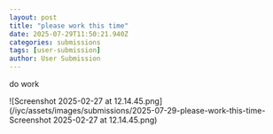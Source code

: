 ```yaml
---
layout: post
title: "please work this time"
date: 2025-07-29T11:50:21.940Z
categories: submissions
tags: [user-submission]
author: User Submission
---
```


do work 


![Screenshot 2025-02-27 at 12.14.45.png](/iyc/assets/images/submissions/2025-07-29-please-work-this-time-Screenshot 2025-02-27 at 12.14.45.png)

